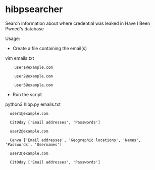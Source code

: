 # hibpsearcher
Search information about where credential was leaked in Have I Been Pwned's database

Usage:

* Create a file containing the email(s) 

vim emails.txt

        user1@example.com

        user2@example.com

        user3@example.com

* Run the script

python3 hibp.py emails.txt

      user1@example.com

      Cit0day ['Email addresses', 'Passwords']

      user2@example.com

      Canva ['Email addresses', 'Geographic locations', 'Names', 'Passwords', 'Usernames']

      user3@example.com

      Cit0day ['Email addresses', 'Passwords']
